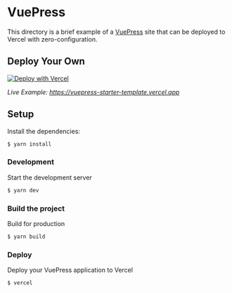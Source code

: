 # VuePress

This directory is a brief example of a [VuePress](https://vuepress.vuejs.org/) site that can be deployed to Vercel with zero-configuration.

## Deploy Your Own

[![Deploy with Vercel](https://vercel.com/button)](https://vercel.com/new/clone?repository-url=https://github.com/khulnasoft-lab/devship/tree/main/examples/vuepress&template=vuepress)

_Live Example: https://vuepress-starter-template.vercel.app_

## Setup

Install the dependencies:

```bash
$ yarn install
```

### Development

Start the development server

```bash
$ yarn dev
```

### Build the project

Build for production

```bash
$ yarn build
```

### Deploy

Deploy your VuePress application to Vercel

```bash
$ vercel
```
